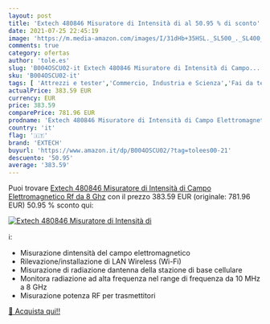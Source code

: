 ```yaml
---
layout: post
title: 'Extech 480846 Misuratore di Intensità di al 50.95 % di sconto'
date: 2021-07-25 22:45:19
image: 'https://m.media-amazon.com/images/I/31dHb+35HSL._SL500_._SL400_.jpg'
comments: true
category: ofertas
author: 'tole.es'
slug: 'B004OSCU02-it Extech 480846 Misuratore di Intensità di Campo...'
sku: 'B004OSCU02-it'
tags: [ 'Attrezzi e tester','Commercio, Industria e Scienza','Fai da te','Materiale elettrico','Test e misurazione','Test elettrici','extech', ]
actualPrice: 383.59 EUR
currency: EUR
price: 383.59
comparePrice: 781.96 EUR
prodname: 'Extech 480846 Misuratore di Intensità di Campo Elettromagnetico Rf da 8 Ghz'
country: 'it'
flag: '🇮🇹'
brand: 'EXTECH'
buyurl: 'https://www.amazon.it/dp/B004OSCU02/?tag=tolees00-21'
descuento: '50.95'
average: '383.59'
---
```


Puoi trovare [Extech 480846 Misuratore di Intensità di Campo Elettromagnetico Rf da 8 Ghz](https://www.amazon.it/dp/B004OSCU02/?tag=tolees00-21) con il prezzo 383.59 EUR (originale: 781.96 EUR) 50.95 % sconto qui:

[![Extech 480846 Misuratore di Intensità di](https://m.media-amazon.com/images/I/31dHb+35HSL._SL500_._SL400_.jpg)](https://www.amazon.it/dp/B004OSCU02/?tag=tolees00-21)

ℹ️:

- Misurazione dintensità del campo elettromagnetico
- Rilevazione/installazione di LAN Wireless (Wi-Fi)
- Misurazione di radiazione dantenna della stazione di base cellulare
- Monitora radiazione ad alta frequenza nel range di frequenza da 10 MHz a 8 GHz
- Misurazione potenza RF per trasmettitori

[🛒 Acquista qui!!](https://www.amazon.it/dp/B004OSCU02/?tag=tolees00-21)
